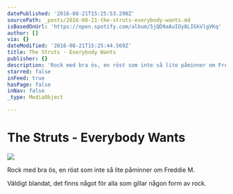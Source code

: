 ```yaml
---
datePublished: '2016-08-21T15:25:53.298Z'
sourcePath: _posts/2016-08-21-the-struts-everybody-wants.md
isBasedOnUrl: 'https://open.spotify.com/album/5jQD9aAuIOy8LIGkVlgVKq'
author: []
via: {}
dateModified: '2016-08-21T15:25:44.569Z'
title: The Struts - Everybody Wants
publisher: {}
description: 'Rock med bra ös, en röst som inte så lite påminner om Freddie M.'
starred: false
inFeed: true
hasPage: false
inNav: false
_type: MediaObject

---
```

# The Struts - Everybody Wants
![](https://the-grid-user-content.s3-us-west-2.amazonaws.com/d9f4dc6f-3d47-44c5-ad78-56db90630f5b.jpg)

Rock med bra ös, en röst som inte så lite påminner om Freddie M.

Väldigt blandat, det finns något för alla som gillar någon form av rock.